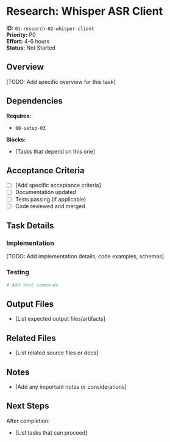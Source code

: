 # Research: Whisper ASR Client

**ID:** `01-research-02-whisper-client`  
**Priority:** P0  
**Effort:** 4-6 hours  
**Status:** Not Started

## Overview

[TODO: Add specific overview for this task]

## Dependencies

**Requires:**
- `00-setup-03`

**Blocks:**
- [Tasks that depend on this one]

## Acceptance Criteria

- [ ] [Add specific acceptance criteria]
- [ ] Documentation updated
- [ ] Tests passing (if applicable)
- [ ] Code reviewed and merged

## Task Details

### Implementation

[TODO: Add implementation details, code examples, schemas]

### Testing

```bash
# Add test commands
```

## Output Files

- [List expected output files/artifacts]

## Related Files

- [List related source files or docs]

## Notes

- [Add any important notes or considerations]

## Next Steps

After completion:
- [List tasks that can proceed]
